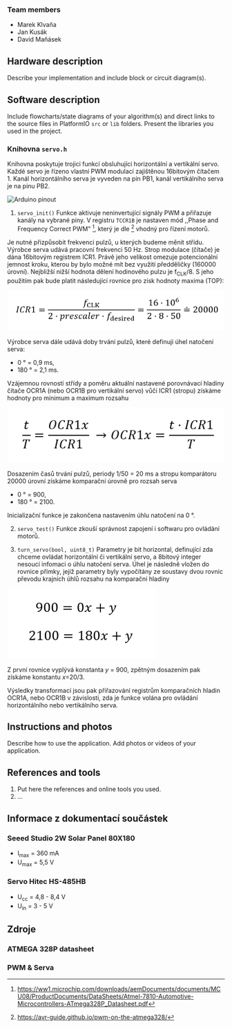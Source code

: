 ### Team members

- Marek Klvaňa
- Jan Kusák
- David Maňásek

## Hardware description

Describe your implementation and include block or circuit diagram(s).

## Software description

Include flowcharts/state diagrams of your algorithm(s) and direct links to the source files in PlatformIO `src` or `lib` folders. Present the libraries you used in the project.

### Knihovna `servo.h`
Knihovna poskytuje trojici funkcí obsluhující horizontální a vertikální servo. Každé servo je řízeno vlastní PWM modulací zajištěnou 16bitovým čítačem 1. Kanál horizontálního serva je vyveden na pin PB1, kanál vertikálního serva je na pinu PB2.

![Arduino pinout](https://images.prismic.io/circuito/8e3a980f0f964cc539b4cbbba2654bb660db6f52_arduino-uno-pinout-diagram.png?auto=compress,format)

1. `servo_init()` 
Funkce aktivuje neninvertující signály PWM a přiřazuje kanály na vybrané piny. V registru `TCCR1B` je nastaven mód ,,Phase and Frequency Correct PWM" [^1], který je dle [^2] vhodný pro řízení motorů. 

Je nutné přizpůsobit frekvenci pulzů, u kterých budeme měnit střídu. Výrobce serva udává pracovní frekvenci 50 Hz. Strop modulace (čítače) je dána 16bitovým registrem ICR1. Právě jeho velikost omezuje potencionální jemnost kroku, kterou by bylo možné mít bez využití předděličky (160000 úrovní). Nejbližší nižší hodnota dělení hodinového pulzu je f<sub>CLK</sub>/8. S jeho použitím pak bude platit následující rovnice pro zisk hodnoty maxima (TOP):

![Výpočet ICR1](./img/rovnice1.png)

Výrobce serva dále udává doby trvání pulzů, které definují úhel natočení serva:
- 0 ° = 0,9 ms,
- 180 ° = 2,1 ms.

Vzájemnou rovností střídy a poměru aktuální nastavené porovnávací hladiny čítače OCR1A (nebo OCR1B pro vertikální servo) vůči ICR1 (stropu) získáme hodnoty pro minimum a maximum rozsahu

![Výpočet kroků](./img/rovnice2.png)

Dosazením časů trvání pulzů, periody 1/50 = 20 ms a stropu komparátoru 20000 úrovní získáme komparační úrovně pro rozsah serva

- 0 ° = 900,
- 180 ° = 2100.

Inicializační funkce je zakončena nastavením úhlu natočení na 0 °.

2. `servo_test()`
Funkce zkouší správnost zapojení i softwaru pro ovládání motorů.

3. `turn_servo(bool, uint8_t)`
Parametry je bit horizontal, definující zda chceme ovládat horizontální či vertikální servo, a 8bitový integer nesoucí infomaci o úhlu natočení serva. Úhel je následně vložen do rovnice přímky, jejíž parametry byly vypočítány ze soustavy dvou rovnic převodu krajních úhlů rozsahu na komparační hladiny

![Výpočet převodu úhlu na komparační hladinu](./img/rovnice3.png)

Z první rovnice vyplývá konstanta <i>y</i> = 900, zpětným dosazením pak získáme konstantu <i>x</i>=20/3. 

Výsledky transformací jsou pak přiřazování registrům komparačních hladin OCR1A, nebo OCR1B v závislosti, zda je funkce volána pro ovládání horizontálního nebo vertikálního serva. 

## Instructions and photos

Describe how to use the application. Add photos or videos of your application.

## References and tools

1. Put here the references and online tools you used.
2. ...

## Informace z dokumentací součástek
### Seeed Studio 2W Solar Panel 80X180  
- I<sub>max</sub> = 360 mA
- U<sub>max</sub> = 5,5 V

### Servo Hitec HS-485HB
- U<sub>cc</sub> = 4,8 - 8,4 V
- U<sub>in</sub> = 3 - 5 V

## Zdroje 
### ATMEGA 328P datasheet
[^1]: https://ww1.microchip.com/downloads/aemDocuments/documents/MCU08/ProductDocuments/DataSheets/Atmel-7810-Automotive-Microcontrollers-ATmega328P_Datasheet.pdf
### PWM & Serva
[^2]: https://avr-guide.github.io/pwm-on-the-atmega328/
[^3]: https://docs.arduino.cc/tutorials/generic/secrets-of-arduino-pwm/
[^4]: https://www.pelikandaniel.com/dld/navod_serva_hitec.pdf



